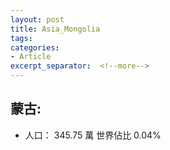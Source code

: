 ```yaml
---
layout: post
title: Asia_Mongolia
tags: 
categories:
- Article
excerpt_separator:  <!--more-->
---
```

## 蒙古:
- 人口： 345.75 萬 世界佔比 0.04%